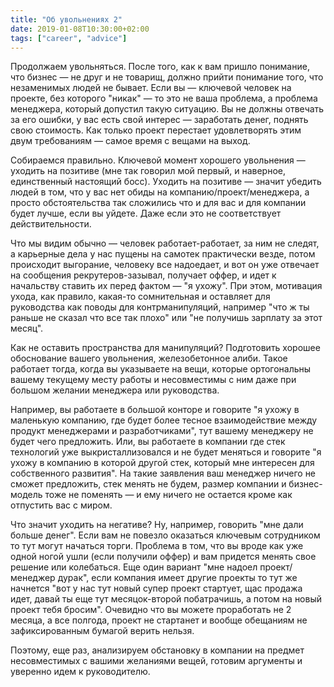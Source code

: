 ```yaml
---
title: "Об увольнениях 2"
date: 2019-01-08T10:30:00+02:00
tags: ["career", "advice"]
---
```


Продолжаем увольняться. После того, как к вам пришло понимание, что бизнес — не друг и не товарищ, должно прийти понимание того, что незаменимых людей не бывает. Если вы — ключевой человек на проекте, без которого "никак" — то это не ваша проблема, а проблема менеджера, который допустил такую ситуацию. Вы не должны отвечать за его ошибки, у вас есть свой интерес — заработать денег, поднять свою стоимость. Как только проект перестает удовлетворять этим двум требованиям — самое время с вещами на выход.

Собираемся правильно. Ключевой момент хорошего увольнения — уходить на позитиве (мне так говорил мой первый, и наверное, единственный настоящий босс). Уходить на позитиве — значит убедить людей в том, что у вас нет обиды на компанию/проект/менеджера, а просто обстоятельства так сложились что и для вас и для компании будет лучше, если вы уйдете. Даже если это не соответствует действительности. 

Что мы видим обычно — человек работает-работает, за ним не следят, а карьерные дела у нас пущены на самотек практически везде, потом происходит выгорание, человеку все надоедает, и вот он уже отвечает на сообщения рекрутеров-зазывал, получает оффер, и идет к начальству ставить их перед фактом — "я ухожу". При этом, мотивация ухода, как правило, какая-то сомнительная и оставляет для руководства как поводы для контрманипуляций, например "что ж ты раньше не сказал что все так плохо" или "не получишь  зарплату за этот месяц". 

Как не оставить пространства для манипуляций? Подготовить хорошее обоснование вашего увольнения, железобетонное алиби. Такое работает тогда, когда вы указываете на вещи, которые ортогональны вашему текущему месту работы и несовместимы с ним даже при большом желании менеджера или руководства. 

Например, вы работаете в большой конторе и говорите "я ухожу в маленькую компанию, где будет более тесное взаимодействие между продукт менеджерами и разработчиками", тут вашему менеджеру не будет чего предложить. Или, вы работаете в компании где стек технологий уже выкристаллизовался и не будет меняться и говорите "я ухожу в компанию в которой другой стек, который мне интересен для собственного развития". На такие заявления ваш менеджер ничего не сможет предложить, стек менять не будем, размер компании и бизнес-модель тоже не поменять — и ему ничего не остается кроме как отпустить вас с миром.

Что значит уходить на негативе? Ну, например, говорить "мне дали больше денег". Если вам не повезло оказаться ключевым сотрудником то тут могут начаться торги. Проблема в том, что вы вроде как уже одной ногой ушли (если получили оффер) и вам придется менять свое решение или колебаться. Еще один вариант "мне надоел проект/менеджер дурак", если компания имеет другие проекты то тут же начнется "вот у нас тут новый супер проект стартует, щас продажа идет, давай ты еще тут месяцок-второй побатрачишь, а потом на новый проект тебя бросим". Очевидно что вы можете проработать не 2 месяца, а все полгода, проект не стартанет и вообще обещаниям не зафиксированным бумагой верить нельзя. 

Поэтому, еще раз, анализируем обстановку в компании на предмет несовместимых с вашими желаниями вещей, готовим аргументы и уверенно идем к руководителю.